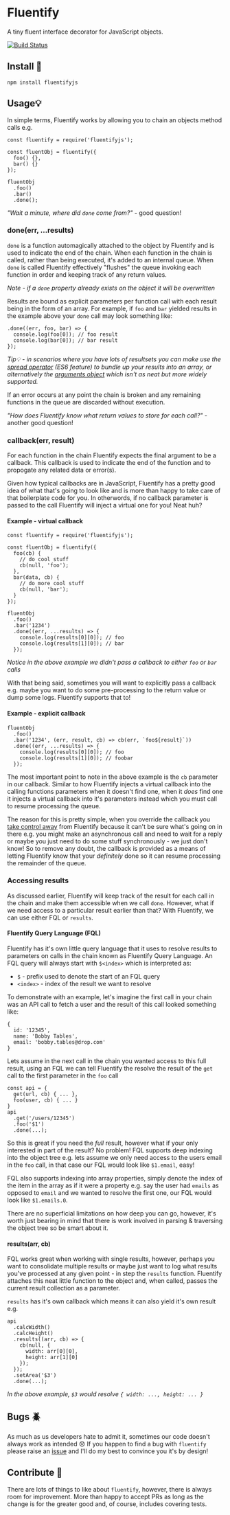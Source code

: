 # Fluentify
A tiny fluent interface decorator for JavaScript objects.

[![Build Status](https://travis-ci.org/jameshowe/fluentify.svg?branch=master)](https://travis-ci.org/jameshowe/fluentify)

## Install :nut_and_bolt:

```
npm install fluentifyjs
```

## Usage:bulb:

In simple terms, Fluentify works by allowing you to chain an objects method calls e.g.
```
const fluentify = require('fluentifyjs');

const fluentObj = fluentify({
  foo() {},
  bar() {}
});

fluentObj
  .foo()
  .bar()
  .done();
```
_"Wait a minute, where did `done` come from?"_ - good question!

### done(err, ...results)

`done` is a function automagically attached to the object by Fluentify and is used to indicate the end of the chain. When each function in the chain is called, rather than being executed, it's added to an internal queue. When `done` is called Fluentify effectively "flushes" the queue invoking each function in order and keeping track of any return values.

_Note - if a `done` property already exists on the object it will be overwritten_

Results are bound as explicit parameters per function call with each result being in the form of an array. For example, if `foo` and `bar` yielded results in the example above your `done` call may look something like:
```
.done((err, foo, bar) => {
  console.log(foo[0]); // foo result
  console.log(bar[0]); // bar result
});
```
*Tip:bulb: - in scenarios where you have lots of resultsets you can make use the [spread operator](https://developer.mozilla.org/en/docs/Web/JavaScript/Reference/Operators/Spread_operator) (ES6 feature) to bundle up your results into an array, or alternatively the [arguments object](https://developer.mozilla.org/en/docs/Web/JavaScript/Reference/Functions/arguments) which isn't as neat but more widely supported.*

If an error occurs at any point the chain is broken and any remaining functions in the queue are discarded without execution.

_"How does Fluentify know what return values to store for each call?"_ - another good question!

### callback(err, result)

For each function in the chain Fluentify expects the final argument to be a callback. This callback is used to indicate the end of the function and to propogate any related data or error(s).

Given how typical callbacks are in JavaScript, Fluentify has a pretty good idea of what that's going to look like and is more than happy to take care of that boilerplate code for you. In otherwords, if no callback parameter is passed to the call Fluentify will inject a virtual one for you! Neat huh?

#### Example - virtual callback

```
const fluentify = require('fluentifyjs');

const fluentObj = fluentify({
  foo(cb) {
    // do cool stuff
    cb(null, 'foo');
  },
  bar(data, cb) {
    // do more cool stuff
    cb(null, 'bar');
  }
});

fluentObj
  .foo()
  .bar('1234')
  .done((err, ...results) => {
    console.log(results[0][0]); // foo
    console.log(results[1][0]); // bar
  });
```
_Notice in the above example we didn't pass a callback to either `foo` or `bar` calls_

With that being said, sometimes you will want to explicitly pass a callback e.g. maybe you want to do some pre-processing to the return value or dump some logs. Fluentify supports that to!

#### Example - explicit callback
```
fluentObj
  .foo()
  .bar('1234', (err, result, cb) => cb(err, `foo${result}`))
  .done((err, ...results) => {
    console.log(results[0][0]); // foo
    console.log(results[1][0]); // foobar
  });
```
The most important point to note in the above example is the `cb` parameter in our callback. Similar to how Fluentify injects a virtual callback into the calling functions parameters when it doesn't find one, when it _does_ find one it injects a virtual callback into it's parameters instead which you must call to resume processing the queue. 

The reason for this is pretty simple, when you override the callback you [take control away](https://www.youtube.com/watch?v=-dJolYw8tnk) from Fluentify because it can't be sure what's going on in there e.g. you might make an asynchronous call and need to wait for a reply or maybe you just need to do some stuff synchronously - we just don't know! So to remove any doubt, the callback is provided as a means of letting Fluentify know that your _definitely_ done so it can resume processing the remainder of the queue.

### Accessing results

As discussed earlier, Fluentify will keep track of the result for each call in the chain and make them accessible when we call `done`. However, what if we need access to a particular result earlier than that? With Fluentify, we can use either FQL or `results`.

#### Fluentify Query Language (FQL)

Fluentify has it's own little query language that it uses to resolve results to parameters on calls in the chain known as Fluentify Query Language. An FQL query will always start with `$<index>` which is interpreted as:

- `$` - prefix used to denote the start of an FQL query
- `<index>` - index of the result we want to resolve

To demonstrate with an example, let's imagine the first call in your chain was an API call to fetch a user and the result of this call looked something like:
```
{
  id: '12345',
  name: 'Bobby Tables',
  email: 'bobby.tables@drop.com'
}
```
Lets assume in the next call in the chain you wanted access to this full result, using an FQL we can tell Fluentify the resolve the result of the `get` call to the first parameter in the `foo` call
```
const api = {
  get(url, cb) { ... },
  foo(user, cb) { ... }
}
api
  .get('/users/12345')
  .foo('$1')
  .done(...);
```
So this is great if you need the _full_ result, however what if your only interested in part of the result? No problem! FQL supports deep indexing into the object tree e.g. lets assume we only need access to the users email in the `foo` call, in that case our FQL would look like `$1.email`, easy!

FQL also supports indexing into array properties, simply denote the index of the item in the array as if it were a property e.g. say the user had `emails` as opposed to `email` and we wanted to resolve the first one, our FQL would look like `$1.emails.0`.

There are no superficial limitations on how deep you can go, however, it's worth just bearing in mind that there is work involved in parsing & traversing the object tree so be smart about it.

#### results(arr, cb)

FQL works great when working with single results, however, perhaps you want to consolidate multiple results or maybe just want to log what results you've processed at any given point - in step the `results` function. Fluentify attaches this neat little function to the object and, when called, passes the current result collection as a parameter.

`results` has it's own callback which means it can also yield it's own result e.g.
```
api
  .calcWidth()
  .calcHeight()
  .results((arr, cb) => {
    cb(null, {
      width: arr[0][0],
      height: arr[1][0]
    });
  });
  .setArea('$3')
  .done(...);
```
_In the above example, `$3` would resolve `{ width: ..., height: ... }`_

## Bugs :beetle:

As much as us developers hate to admit it, sometimes our code doesn't always work as intended :disappointed: If you happen to find a bug with `fluentify` please raise an [issue](https://github.com/jameshowe/fluentify/issues) and I'll do my best to convince you it's by design!

## Contribute :construction:

There are lots of things to like about `fluentify`, however, there is always room for improvement. More than happy to accept PRs as long as the change is for the greater good and, of course, includes covering tests.